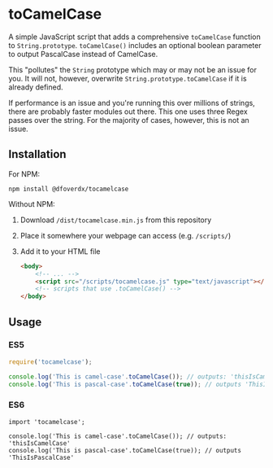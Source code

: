 toCamelCase
===========

A simple JavaScript script that adds a comprehensive `toCamelCase` function to `String.prototype`.  `toCamelCase()`
includes an optional boolean parameter to output PascalCase instead of CamelCase.

This "pollutes" the `String` prototype which may or may not be an issue for you.  It will not, however, overwrite
`String.prototype.toCamelCase` if it is already defined.

If performance is an issue and you're running this over millions of strings, there are probably faster modules out
there.  This one uses three Regex passes over the string.  For the majority of cases, however, this is not an issue.

Installation
------------

For NPM:

`npm install @dfoverdx/tocamelcase`

Without NPM:

1) Download `/dist/tocamelcase.min.js` from this repository
2) Place it somewhere your webpage can access (e.g. `/scripts/`)
3) Add it to your HTML file
    
    ``` html
    <body>
        <!-- ... -->
        <script src="/scripts/tocamelcase.js" type="text/javascript"></script>
        <!-- scripts that use .toCamelCase() -->
    </body>
    ```

Usage
-----

### ES5 ###

``` js
require('tocamelcase');

console.log('This is camel-case'.toCamelCase()); // outputs: 'thisIsCamelCase'
console.log('This is pascal-case'.toCamelCase(true)); // outputs 'ThisIsPascalCase'
```

### ES6 ###
``` es6
import 'tocamelcase';

console.log('This is camel-case'.toCamelCase()); // outputs: 'thisIsCamelCase'
console.log('This is pascal-case'.toCamelCase(true)); // outputs 'ThisIsPascalCase'
```